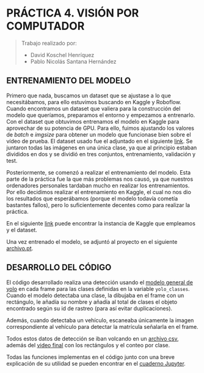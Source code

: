 # PRÁCTICA 4. VISIÓN POR COMPUTADOR

> Trabajo realizado por:
> - David Koschel Henríquez
> - Pablo Nicolás Santana Hernández

## ENTRENAMIENTO DEL MODELO

Primero que nada, buscamos un dataset que se ajustase a lo que necesitábamos, para ello estuvimos buscando en Kaggle y
Roboflow. Cuando
encontramos un dataset que valiera para la construcción del modelo que queríamos, preparamos el entorno y empezamos a
entrenarlo.
Con el dataset que obtuvimos entrenamos el modelo en Kaggle para aprovechar de su potencia de GPU. Para ello, fuimos
ajustando
los valores de _batch_ e _imgsize_ para obtener un modelo que funcionase bien sobre el vídeo de prueba. El dataset usado
fue el adjuntado en el siguiente
[link](https://universe.roboflow.com/manoworkspace/license-planes/dataset/5/images).
Se juntaron todas las imágenes en una única clase, ya que al principio estaban divididos en dos y se dividió en tres
conjuntos, entrenamiento, validación y test.

Posteriormente, se comenzó a realizar el entrenamiento del modelo. Esta parte de la práctica
fue la que más problemas nos causó, ya que nuestros ordenadores personales tardaban mucho en realizar los
entrenamientos.
Por ello decidimos realizar el entrenamiento en Kaggle,
el
cual no nos dio los resultados que esperábamos (porque el modelo todavía cometía bastantes fallos), pero lo
suficientemente
decentes como para realizar la práctica.

En el siguiente [link](https://www.kaggle.com/code/user06092111/notebook3da451b170) puede encontrar la instancia de
Kaggle
que empleamos y el dataset.

Una vez entrenado el modelo, se adjuntó al proyecto en el siguiente [archivo.pt](best.pt).

## DESARROLLO DEL CÓDIGO

El código desarrollado realiza una detección usando el [modelo general de yolo](yolo11n.pt) en cada frame
para las clases definidas en la variable `yolo_classes`. Cuando el modelo detectaba una clase, la dibujaba en el frame
con un rectángulo, le añadía su nombre y añadía al total de clases el objeto encontrado según su id de rastreo (para así
evitar duplicaciones).

Además, cuando detectaba un vehículo, escaneaba únicamente la imagen correspondiente al vehículo para detectar la
matrícula señalarla en el frame.

Todos estos datos de detección se iban volcando en un [archivo csv](datos.csv), además
del [video final](https://alumnosulpgc-my.sharepoint.com/:v:/g/personal/david_koschel101_alu_ulpgc_es/EeZrEN3Og3hBjhjzVuJBoEIBEtEWwhR3WA0jh522aG8wiA?e=CEMbvL)
con los
rectángulos y el conteo por clase.

Todas las funciones implementas en el código junto con una breve explicación de su utilidad se pueden encontrar en el
[cuaderno Jupyter](VC_P4.ipynb).